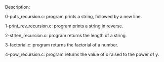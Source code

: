 Description:

0-puts_recursion.c: program prints a string, followed by a new line.

1-print_rev_recursion.c: program prints a string in reverse.

2-strlen_recursion.c: program returns the length of a string.

3-factorial.c: program returns the factorial of a number.

4-pow_recursion.c: program returns the value of x raised to the power of y.

